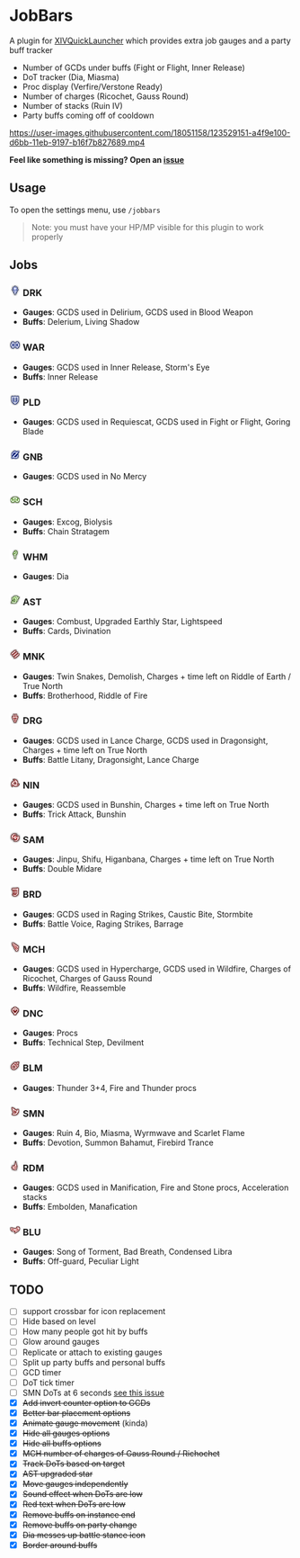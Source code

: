 # JobBars
A plugin for [XIVQuickLauncher](https://github.com/goatcorp/FFXIVQuickLauncher) which provides extra job gauges and a party buff tracker
- Number of GCDs under buffs (Fight or Flight, Inner Release)
- DoT tracker (Dia, Miasma)
- Proc display (Verfire/Verstone Ready)
- Number of charges (Ricochet, Gauss Round)
- Number of stacks (Ruin IV)
- Party buffs coming off of cooldown

https://user-images.githubusercontent.com/18051158/123529151-a4f9e100-d6bb-11eb-9197-b16f7b827689.mp4

**Feel like something is missing? Open an [issue](https://github.com/0ceal0t/JobBars/issues)**

## Usage
To open the settings menu, use `/jobbars`

> Note: you must have your HP/MP visible for this plugin to work properly

## Jobs

### <img src="Assets/JobIcons/DRK.png" height="20px" width="20px"> DRK
+ **Gauges**: GCDS used in Delirium, GCDS used in Blood Weapon
+ **Buffs**: Delerium, Living Shadow

### <img src="Assets/JobIcons/WAR.png" height="20px" width="20px"> WAR
+ **Gauges**: GCDS used in Inner Release, Storm's Eye
+ **Buffs**: Inner Release

### <img src="Assets/JobIcons/PLD.png" height="20px" width="20px"> PLD
+ **Gauges**: GCDS used in Requiescat, GCDS used in Fight or Flight, Goring Blade

### <img src="Assets/JobIcons/GNB.png" height="20px" width="20px"> GNB
+ **Gauges**: GCDS used in No Mercy

### <img src="Assets/JobIcons/SCH.png" height="20px" width="20px"> SCH
+ **Gauges**: Excog, Biolysis
+ **Buffs**: Chain Stratagem

### <img src="Assets/JobIcons/WHM.png" height="20px" width="20px"> WHM
+ **Gauges**: Dia

### <img src="Assets/JobIcons/AST.png" height="20px" width="20px"> AST
+ **Gauges**: Combust, Upgraded Earthly Star, Lightspeed
+ **Buffs**: Cards, Divination

### <img src="Assets/JobIcons/MNK.png" height="20px" width="20px"> MNK
+ **Gauges**: Twin Snakes, Demolish, Charges + time left on Riddle of Earth / True North
+ **Buffs**: Brotherhood, Riddle of Fire

### <img src="Assets/JobIcons/DRG.png" height="20px" width="20px"> DRG
+ **Gauges**: GCDS used in Lance Charge, GCDS used in Dragonsight, Charges + time left on True North
+ **Buffs**: Battle Litany, Dragonsight, Lance Charge

### <img src="Assets/JobIcons/NIN.png" height="20px" width="20px"> NIN
+ **Gauges**: GCDS used in Bunshin, Charges + time left on True North
+ **Buffs**: Trick Attack, Bunshin

### <img src="Assets/JobIcons/SAM.png" height="20px" width="20px"> SAM
+ **Gauges**: Jinpu, Shifu, Higanbana, Charges + time left on True North
+ **Buffs**: Double Midare

### <img src="Assets/JobIcons/BRD.png" height="20px" width="20px"> BRD
+ **Gauges**: GCDS used in Raging Strikes, Caustic Bite, Stormbite
+ **Buffs**: Battle Voice, Raging Strikes, Barrage

### <img src="Assets/JobIcons/MCH.png" height="20px" width="20px"> MCH
+ **Gauges**: GCDS used in Hypercharge, GCDS used in Wildfire, Charges of Ricochet, Charges of Gauss Round
+ **Buffs**: Wildfire, Reassemble

### <img src="Assets/JobIcons/DNC.png" height="20px" width="20px"> DNC
+ **Gauges**: Procs
+ **Buffs**: Technical Step, Devilment

### <img src="Assets/JobIcons/BLM.png" height="20px" width="20px"> BLM
+ **Gauges**: Thunder 3+4, Fire and Thunder procs

### <img src="Assets/JobIcons/SMN.png" height="20px" width="20px"> SMN
+ **Gauges**: Ruin 4, Bio, Miasma, Wyrmwave and Scarlet Flame
+ **Buffs**: Devotion, Summon Bahamut, Firebird Trance

### <img src="Assets/JobIcons/RDM.png" height="20px" width="20px"> RDM
+ **Gauges**: GCDS used in Manification, Fire and Stone procs, Acceleration stacks
+ **Buffs**: Embolden, Manafication

### <img src="Assets/JobIcons/BLU.png" height="20px" width="20px"> BLU
+ **Gauges**: Song of Torment, Bad Breath, Condensed Libra
+ **Buffs**: Off-guard, Peculiar Light

## TODO
- [ ] support crossbar for icon replacement
- [ ] Hide based on level
- [ ] How many people got hit by buffs
- [ ] Glow around gauges
- [ ] Replicate or attach to existing gauges
- [ ] Split up party buffs and personal buffs
- [ ] GCD timer
- [ ] DoT tick timer
- [ ] SMN DoTs at 6 seconds [see this issue](https://github.com/0ceal0t/JobBars/issues/9)
- [x] ~~Add invert counter option to GCDs~~
- [x] ~~Better bar placement options~~
- [x] ~~Animate gauge movement~~ (kinda)
- [x] ~~Hide all gauges options~~
- [x] ~~Hide all buffs options~~
- [x] ~~MCH number of charges of Gauss Round / Richochet~~
- [x] ~~Track DoTs based on target~~
- [x] ~~AST upgraded star~~
- [x] ~~Move gauges independently~~
- [x] ~~Sound effect when DoTs are low~~
- [x] ~~Red text when DoTs are low~~
- [x] ~~Remove buffs on instance end~~
- [x] ~~Remove buffs on party change~~
- [x] ~~Dia messes up battle stance icon~~
- [x] ~~Border around buffs~~